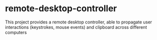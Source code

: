 # remote-desktop-controller
This project provides a remote desktop controller, able to propagate user interactions (keystrokes, mouse events)  and clipboard across different computers
